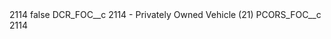 <?xml version="1.0" encoding="UTF-8"?>
<CustomMetadata xmlns="http://soap.sforce.com/2006/04/metadata" xmlns:xsi="http://www.w3.org/2001/XMLSchema-instance" xmlns:xsd="http://www.w3.org/2001/XMLSchema">
    <label>2114</label>
    <protected>false</protected>
    <values>
        <field>DCR_FOC__c</field>
        <value xsi:type="xsd:string">2114 - Privately Owned Vehicle (21)</value>
    </values>
    <values>
        <field>PCORS_FOC__c</field>
        <value xsi:type="xsd:string">2114</value>
    </values>
</CustomMetadata>
